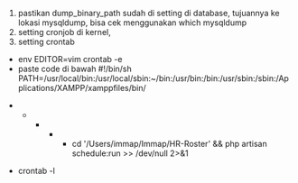 1. pastikan dump_binary_path sudah di setting di database, tujuannya ke lokasi mysqldump, bisa cek menggunakan which mysqldump
2. setting cronjob di kernel,
3. setting crontab 
- env EDITOR=vim crontab -e
- paste code di bawah
#!/bin/sh
PATH=/usr/local/bin:/usr/local/sbin:~/bin:/usr/bin:/bin:/usr/sbin:/sbin:/Applications/XAMPP/xamppfiles/bin/

* * * * * cd '/Users/immap/Immap/HR-Roster' && php artisan schedule:run >> /dev/null 2>&1

- crontab -l 



